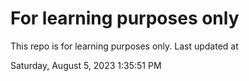 # For learning purposes only
This repo is for learning purposes only.
Last updated at

Saturday, August 5, 2023 1:35:51 PM

